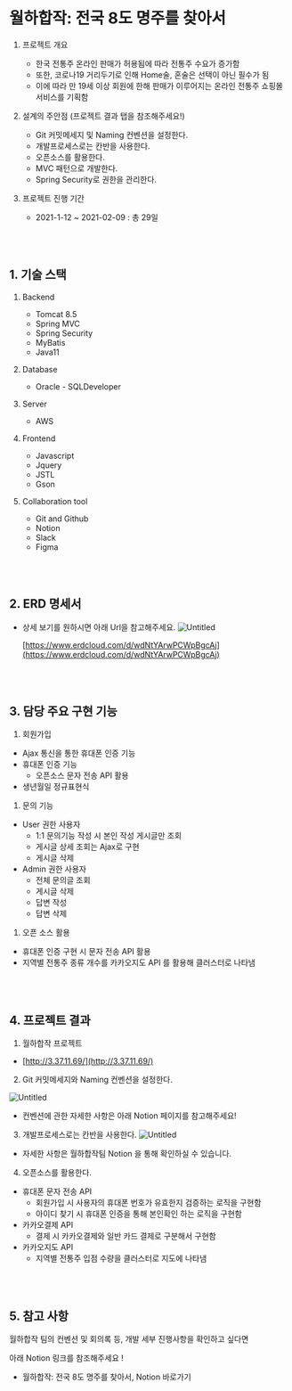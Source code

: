 
# 월하합작: 전국 8도 명주를 찾아서


1. 프로젝트 개요
    - 한국 전통주 온라인 판매가 허용됨에 따라 전통주 수요가 증가함
    - 또한, 코로나19 거리두기로 인해 Home술, 혼술은 선택이 아닌 필수가 됨
    - 이에 따라 만 19세 이상 회원에 한해 판매가 이루어지는 온라인 전통주 쇼핑몰 서비스를 기획함
    
2. 설계의 주안점 (프로젝트 결과 탭을 참조해주세요!)
    - Git 커밋메세지 및 Naming 컨벤션을 설정한다.
    - 개발프로세스로는 칸반을 사용한다.
    - 오픈소스를 활용한다.
    - MVC 패턴으로 개발한다.
    - Spring Security로 권한을 관리한다.

1. 프로젝트 진행 기간
    - 2021-1-12 ~ 2021-02-09 : 총 29일
    
    
<br/> <br/> 

## 1. 기술 스택


1. Backend 
    - Tomcat 8.5
    - Spring MVC
    - Spring Security
    - MyBatis
    - Java11

1. Database
    - Oracle - SQLDeveloper
    
2. Server 
    - AWS

1. Frontend
    - Javascript
    - Jquery
    - JSTL
    - Gson

1. Collaboration tool 
    - Git and Github
    - Notion
    - Slack
    - Figma


<br/> <br/> 

## 2. ERD 명세서



- 상세 보기를 원하시면 아래 Url을 참고해주세요.
    ![Untitled](https://user-images.githubusercontent.com/83184270/184530044-5e15923d-c3fd-43c0-9f44-f528a6a2f11d.png)

    [https://www.erdcloud.com/d/wdNtYArwPCWpBgcAj](https://www.erdcloud.com/d/wdNtYArwPCWpBgcAj)
    

<br/> <br/> 


## 3. 담당 주요 구현 기능



1. 회원가입
- Ajax 통신을 통한 휴대폰 인증 기능
- 휴대폰 인증 기능
    - 오픈소스 문자 전송 API 활용
- 생년월일 정규표현식

1. 문의 기능
- User 권한 사용자
    - 1:1 문의기능 작성 시 본인 작성 게시글만 조회
    - 게시글 상세 조회는 Ajax로 구현
    - 게시글 삭제
- Admin 권한 사용자
    - 전체 문의글 조회
    - 게시글 삭제
    - 답변 작성
    - 답변 삭제

1. 오픈 소스 활용
- 휴대폰 인증 구현 시 문자 전송 API 활용
- 지역별 전통주 종류 개수를 카카오지도 API 를 활용해 클러스터로 나타냄

<br/> <br/> 

## 4. 프로젝트 결과


1) 월하합작 프로젝트 

- [http://3.37.11.69/](http://3.37.11.69/)

2) Git 커밋메세지와 Naming 컨벤션을 설정한다.  


![Untitled](https://user-images.githubusercontent.com/83184270/184530166-44d5f9ad-ae31-41fb-a949-286a81041279.png)



- 컨벤션에 관한 자세한 사항은 아래 Notion 페이지를 참고해주세요!

3) 개발프로세스로는 칸반을 사용한다. 
![Untitled](https://user-images.githubusercontent.com/83184270/184530183-b93d0813-ba3d-4389-a1fb-02e1e2653f5b.png)



- 자세한 사항은 월하합작팀 Notion 을 통해 확인하실 수 있습니다.

4) 오픈소스를 활용한다. 

- 휴대폰 문자 전송 API
    - 회원가입 시 사용자의 휴대폰 번호가 유효한지 검증하는 로직을 구현함
    - 아이디 찾기 시 휴대폰 인증을 통해 본인확인 하는 로직을 구현함
- 카카오결제 API
    - 결제 시 카카오결제와 일반 카드 결제로 구분해서 구현함
- 카카오지도 API
    - 지역별 전통주 입점 수량을 클러스터로 지도에 나타냄
    
<br/> <br/> 


## 5. 참고 사항



월하합작 팀의 컨벤션 및 회의록 등, 개발 세부 진행사항을 확인하고 싶다면 

아래 Notion 링크를 참조해주세요 ! 

- 월하합작: 전국 8도 명주를 찾아서, Notion 바로가기

<br/> <br/> 

